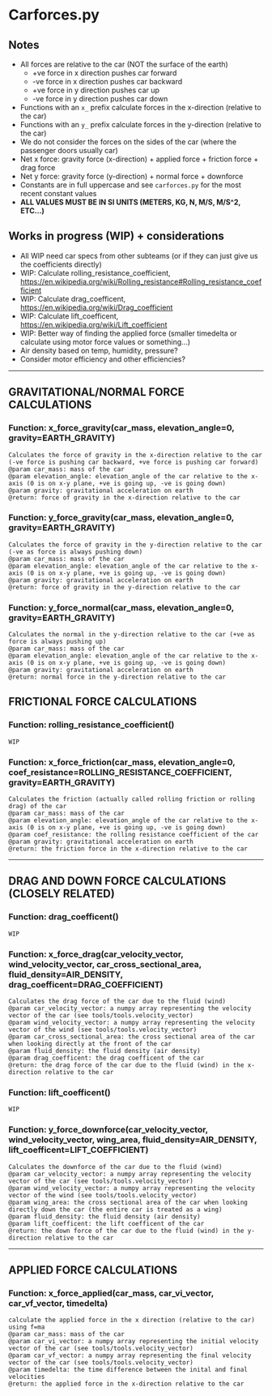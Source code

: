 # Carforces.py

## Notes
- All forces are relative to the car (NOT the surface of the earth)
    - +ve force in x direction pushes car forward
    - -ve force in x direction pushes car backward
    - +ve force in y direction pushes car up
    - -ve force in y direction pushes car down
- Functions with an `x_` prefix calculate forces in the x-direction (relative to the car)
- Functions with an `y_` prefix calculate forces in the y-direction (relative to the car)
- We do not consider the forces on the sides of the car (where the passenger doors usually car)
- Net x force: gravity force (x-direction) + applied force + friction force + drag force
- Net y force: gravity force (y-direction) + normal force + downforce
- Constants are in full uppercase and see `carforces.py` for the most recent constant values
- **ALL VALUES MUST BE IN SI UNITS (METERS, KG, N, M/S, M/S^2, ETC...)**

## Works in progress (WIP) + considerations
- All WIP need car specs from other subteams (or if they can just give us the coefficients directly)
- WIP: Calculate rolling_resistance_coefficient, https://en.wikipedia.org/wiki/Rolling_resistance#Rolling_resistance_coefficient
- WIP: Calculate drag_coefficent, https://en.wikipedia.org/wiki/Drag_coefficient
- WIP: Calculate lift_coefficent, https://en.wikipedia.org/wiki/Lift_coefficient
- WIP: Better way of finding the applied force (smaller timedelta or calculate using motor force values or something...)
- Air density based on temp, humidity, pressure?
- Consider motor efficiency and other efficiencies?

---
## GRAVITATIONAL/NORMAL FORCE CALCULATIONS

### **Function:** x_force_gravity(car_mass, elevation_angle=0, gravity=EARTH_GRAVITY)
```
Calculates the force of gravity in the x-direction relative to the car (-ve force is pushing car backward, +ve force is pushing car forward)
@param car_mass: mass of the car
@param elevation_angle: elevation_angle of the car relative to the x-axis (0 is on x-y plane, +ve is going up, -ve is going down)
@param gravity: gravitational acceleration on earth
@return: force of gravity in the x-direction relative to the car
```

### **Function:** y_force_gravity(car_mass, elevation_angle=0, gravity=EARTH_GRAVITY)
```
Calculates the force of gravity in the y-direction relative to the car (-ve as force is always pushing down)
@param car_mass: mass of the car
@param elevation_angle: elevation_angle of the car relative to the x-axis (0 is on x-y plane, +ve is going up, -ve is going down)
@param gravity: gravitational acceleration on earth
@return: force of gravity in the y-direction relative to the car
```

### **Function:** y_force_normal(car_mass, elevation_angle=0, gravity=EARTH_GRAVITY)
```
Calculates the normal in the y-direction relative to the car (+ve as force is always pushing up)
@param car_mass: mass of the car
@param elevation_angle: elevation_angle of the car relative to the x-axis (0 is on x-y plane, +ve is going up, -ve is going down)
@param gravity: gravitational acceleration on earth
@return: normal force in the y-direction relative to the car
```

## FRICTIONAL FORCE CALCULATIONS

### **Function:** rolling_resistance_coefficient()
```
WIP
```

### **Function:** x_force_friction(car_mass, elevation_angle=0, coef_resistance=ROLLING_RESISTANCE_COEFFICIENT, gravity=EARTH_GRAVITY)
```
Calculates the friction (actually called rolling friction or rolling drag) of the car
@param car_mass: mass of the car
@param elevation_angle: elevation_angle of the car relative to the x-axis (0 is on x-y plane, +ve is going up, -ve is going down)
@param coef_resistance: the rolling resistance coefficient of the car
@param gravity: gravitational acceleration on earth
@return: the friction force in the x-direction relative to the car
```

---
## DRAG AND DOWN FORCE CALCULATIONS (CLOSELY RELATED)

### **Function:** drag_coefficent()
```
WIP
```

### **Function:** x_force_drag(car_velocity_vector, wind_velocity_vector, car_cross_sectional_area, fluid_density=AIR_DENSITY, drag_coefficent=DRAG_COEFFICIENT)
```
Calculates the drag force of the car due to the fluid (wind)
@param car_velocity_vector: a numpy array representing the velocity vector of the car (see tools/tools.velocity_vector)
@param wind_velocity_vector: a numpy array representing the velocity vector of the wind (see tools/tools.velocity_vector)
@param car_cross_sectional_area: the cross sectional area of the car when looking directly at the front of the car
@param fluid_density: the fluid density (air density)
@param drag_coefficent: the drag coefficent of the car
@return: the drag force of the car due to the fluid (wind) in the x-direction relative to the car
```

### **Function:** lift_coefficent()
```
WIP
```

### **Function:** y_force_downforce(car_velocity_vector, wind_velocity_vector, wing_area, fluid_density=AIR_DENSITY, lift_coefficent=LIFT_COEFFICIENT)
```
Calculates the downforce of the car due to the fluid (wind)
@param car_velocity_vector: a numpy array representing the velocity vector of the car (see tools/tools.velocity_vector)
@param wind_velocity_vector: a numpy array representing the velocity vector of the wind (see tools/tools.velocity_vector)
@param wing_area: the cross sectional area of the car when looking directly down the car (the entire car is treated as a wing)
@param fluid_density: the fluid density (air density)
@param lift_coefficent: the lift coefficent of the car
@return: the down force of the car due to the fluid (wind) in the y-direction relative to the car
```

---
## APPLIED FORCE CALCULATIONS

### **Function:** x_force_applied(car_mass, car_vi_vector, car_vf_vector, timedelta)
```
calculate the applied force in the x direction (relative to the car) using f=ma
@param car_mass: mass of the car
@param car_vi_vector: a numpy array representing the initial velocity vector of the car (see tools/tools.velocity_vector)
@param car_vf_vector: a numpy array representing the final velocity vector of the car (see tools/tools.velocity_vector)
@param timedelta: the time difference between the inital and final velocities
@return: the applied force in the x-direction relative to the car
```